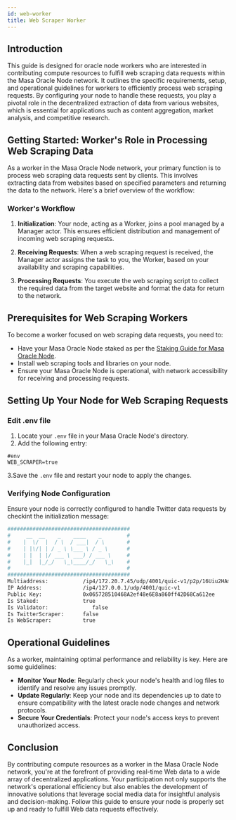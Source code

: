```yaml
---
id: web-worker
title: Web Scraper Worker
---
```


## Introduction

This guide is designed for oracle node workers who are interested in contributing compute resources to fulfill web scraping data requests within the Masa Oracle Node network. It outlines the specific requirements, setup, and operational guidelines for workers to efficiently process web scraping requests. By configuring your node to handle these requests, you play a pivotal role in the decentralized extraction of data from various websites, which is essential for applications such as content aggregation, market analysis, and competitive research.

## Getting Started: Worker's Role in Processing Web Scraping Data

As a worker in the Masa Oracle Node network, your primary function is to process web scraping data requests sent by clients. This involves extracting data from websites based on specified parameters and returning the data to the network. Here's a brief overview of the workflow:

### Worker's Workflow

1. **Initialization**: Your node, acting as a Worker, joins a pool managed by a Manager actor. This ensures efficient distribution and management of incoming web scraping requests.

2. **Receiving Requests**: When a web scraping request is received, the Manager actor assigns the task to you, the Worker, based on your availability and scraping capabilities.

3. **Processing Requests**: You execute the web scraping script to collect the required data from the target website and format the data for return to the network.

## Prerequisites for Web Scraping Workers

To become a worker focused on web scraping data requests, you need to:

- Have your Masa Oracle Node staked as per the [Staking Guide for Masa Oracle Node](staking-guide.md).
- Install web scraping tools and libraries on your node.
- Ensure your Masa Oracle Node is operational, with network accessibility for receiving and processing requests.

## Setting Up Your Node for Web Scraping Requests

### Edit .env file

1. Locate your `.env` file in your Masa Oracle Node's directory.
2. Add the following entry:

```shell
#env
WEB_SCRAPER=true
```

3.Save the `.env` file and restart your node to apply the changes.

### Verifying Node Configuration

Ensure your node is correctly configured to handle Twitter data requests by checkint the initialization message:

```bash
#######################################
#     __  __    _    ____    _        #
#    |  \/  |  / \  / ___|  / \       #
#    | |\/| | / _ \ \___ \ / _ \      #
#    | |  | |/ ___ \ ___) / ___ \     #
#    |_|  |_/_/   \_\____/_/   \_\    #
#                                     #
#######################################
Multiaddress:           /ip4/172.20.7.45/udp/4001/quic-v1/p2p/16Uiu2HAm28dTN2WVWD2y2bjzwPdym59XASDfQsSktCtejtNR9Vox
IP Address:             /ip4/127.0.0.1/udp/4001/quic-v1
Public Key:             0x065728510468A2ef48e6E8a860ff42D68Ca612ee
Is Staked:              true
Is Validator:              false
Is TwitterScraper:      false
Is WebScraper:          true
```

## Operational Guidelines

As a worker, maintaining optimal performance and reliability is key. Here are some guidelines:

- **Monitor Your Node**: Regularly check your node's health and log files to identify and resolve any issues promptly.
- **Update Regularly**: Keep your node and its dependencies up to date to ensure compatibility with the latest oracle node changes and network protocols.
- **Secure Your Credentials**: Protect your node's access keys to prevent unauthorized access.

## Conclusion

By contributing compute resources as a worker in the Masa Oracle Node network, you're at the forefront of providing real-time Web data to a wide array of decentralized applications. Your participation not only supports the network's operational efficiency but also enables the development of innovative solutions that leverage social media data for insightful analysis and decision-making. Follow this guide to ensure your node is properly set up and ready to fulfill Web data requests effectively.
